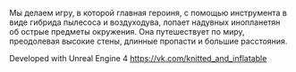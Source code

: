 Мы делаем игру, в которой главная героиня, с помощью инструмента в виде гибрида пылесоса и воздуходува, лопает надувных инопланетян об острые предметы окружения. 
Она путешествует по миру, преодолевая высокие стены, длинные пропасти и большие расстояния.



Developed with Unreal Engine 4
https://vk.com/knitted_and_inflatable
